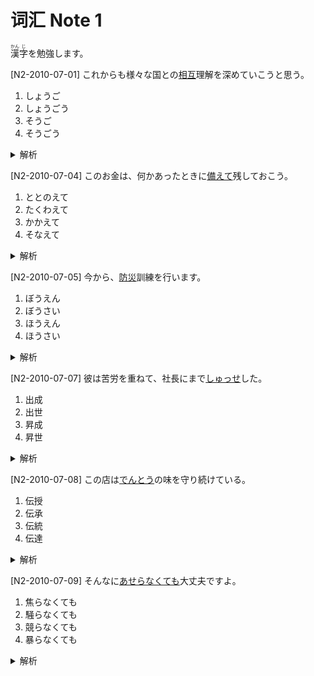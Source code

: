 # 词汇 Note 1

<ruby>漢<rt>かん</rt>字<rt>じ</rt></ruby>を勉強します。  

[N2-2010-07-01] これからも様々な国との<u>相互</u>理解を深めていこうと思う。
  1. しょうご  
  2. しょうごう  
  3. そうご
  4. そうごう
<details>
<summary>解析</summary>

1. しょうご  
2. しょうごう  
3. <span style="color: green;">そうご</span>  
4. そうごう

正午｜しょうご  
照合｜しょうごう    
相互｜そうご    
総合｜そうごう  
</details>

[N2-2010-07-04] このお金は、何かあったときに<u>備えて</u>残しておこう。
1. ととのえて
2. たくわえて
3. かかえて
4. そなえて
<details>
<summary>解析</summary>

1. ととのえて
2. たくわえて
3. かかえて
4. <span style="color: green;">そなえて</span>

整える｜ととのえる  
貯え｜たくわえ  
抱え｜かかえ    
備え｜そなえ    
</details>

[N2-2010-07-05] 今から、<u>防災</u>訓練を行います。
1. ぼうえん
2. ぼうさい
3. ほうえん
4. ほうさい
<details>
<summary>解析</summary>

1. ぼうえん
2. <span style="color: green;">ぼうさい</span>
3. ほうえん
4. ほうさい

望遠｜ぼうえん    
防災｜ぼうさい   
豊艶｜ほうえん   
報祭｜ほうさい   
</details>

[N2-2010-07-07] 彼は苦労を重ねて、社長にまで<u>しゅっせ</u>した。

1. 出成
2. 出世
3. 昇成
4. 昇世

<details>
<summary>解析</summary>

1. 出成
2. <span style="color: green;">出世</span>
3. 昇成
4. 昇世

出世｜しゅっせ: 成功，出息，发迹
</details>

[N2-2010-07-08] この店は<u>でんとう</u>の味を守り続けている。

1. 伝授
2. 伝承
3. 伝統
4. 伝達

<details>
<summary>解析</summary>

1. 伝授
2. 伝承
3. <span style="color: green;">伝統</span>
4. 伝達

伝授｜でんじゅ: 传授    
伝承｜でんしょう: （制度，信仰，习俗等）代代相传    
伝統｜でんとう: 传统    
伝達｜でんたつ: 传达，转达  
</details>

[N2-2010-07-09] そんなに<u>あせらなくても</u>大丈夫ですよ。
1. 焦らなくても
2. 騒らなくても
3. 競らなくても
4. 暴らなくても

<details>
<summary>解析</summary>

1. <span style="color: green;">焦らなくても</span>
2. 騒らなくても
3. 競らなくても
4. 暴らなくても
</details>